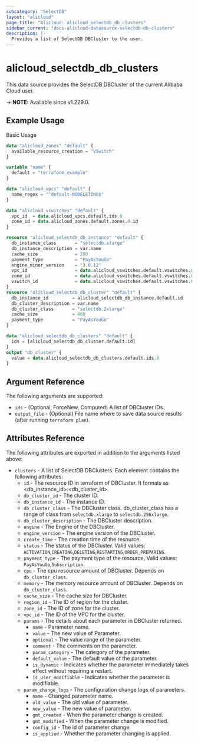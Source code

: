 ```yaml
---
subcategory: "SelectDB"
layout: "alicloud"
page_title: "Alicloud: alicloud_selectdb_db_clusters"
sidebar_current: "docs-alicloud-datasource-selectdb-db-clusters"
description: |-
  Provides a list of SelectDB DBCluster to the user.
---
```


# alicloud_selectdb_db_clusters

This data source provides the SelectDB DBCluster of the current Alibaba Cloud user.

-> **NOTE:** Available since v1.229.0.

## Example Usage

Basic Usage

```terraform
data "alicloud_zones" "default" {
  available_resource_creation = "VSwitch"
}

variable "name" {
  default = "terraform_example"
}

data "alicloud_vpcs" "default" {
  name_regex = "^default-NODELETING$"
}

data "alicloud_vswitches" "default" {
  vpc_id  = data.alicloud_vpcs.default.ids.0
  zone_id = data.alicloud_zones.default.zones.0.id
}

resource "alicloud_selectdb_db_instance" "default" {
  db_instance_class       = "selectdb.xlarge"
  db_instance_description = var.name
  cache_size              = 200
  payment_type            = "PayAsYouGo"
  engine_minor_version    = "3.0.12"
  vpc_id                  = data.alicloud_vswitches.default.vswitches.0.vpc_id
  zone_id                 = data.alicloud_vswitches.default.vswitches.0.zone_id
  vswitch_id              = data.alicloud_vswitches.default.vswitches.0.id
}
resource "alicloud_selectdb_db_cluster" "default" {
  db_instance_id         = alicloud_selectdb_db_instance.default.id
  db_cluster_description = var.name
  db_cluster_class       = "selectdb.2xlarge"
  cache_size             = 400
  payment_type           = "PayAsYouGo"
}

data "alicloud_selectdb_db_clusters" "default" {
  ids = [alicloud_selectdb_db_cluster.default.id]
}
output "db_cluster" {
  value = data.alicloud_selectdb_db_clusters.default.ids.0
}

```

## Argument Reference

The following arguments are supported:

* `ids` - (Optional, ForceNew, Computed)  A list of DBCluster IDs.
* `output_file` - (Optional) File name where to save data source results (after running `terraform plan`).

## Attributes Reference

The following attributes are exported in addition to the arguments listed above:

* `clusters` - A list of SelectDB DBClusters. Each element contains the following attributes:
  * `id` - The resource ID in terraform of DBCluster. It formats as <db_instance_id>:<db_cluster_id>.
  * `db_cluster_id` - The cluster ID.
  * `db_instance_id` - The instance ID.
  * `db_cluster_class` - The DBCluster class. db_cluster_class has a range of class from `selectdb.xlarge` to `selectdb.256xlarge`.
  * `db_cluster_description` - The DBCluster description.
  * `engine` - The Engine of the DBCluster.
  * `engine_version` - The engine version of the DBCluster.
  * `create_time` - The creation time of the resource.
  * `status` - The status of the DBCluster. Valid values: `ACTIVATION`,`CREATING`,`DELETING`,`RESTARTING`,`ORDER_PREPARING`.
  * `payment_type` - The payment type of the resource. Valid values: `PayAsYouGo`,`Subscription`.
  * `cpu` - The cpu resource amount of DBCluster. Depends on `db_cluster_class`.
  * `memory` - The memory resource amount of DBCluster. Depends on `db_cluster_class`.
  * `cache_size` - The cache size for DBCluster.
  * `region_id` - The ID of region for the cluster.
  * `zone_id` - The ID of zone for the cluster.
  * `vpc_id` - The ID of the VPC for the cluster.
  * `params` - 	The details about each parameter in DBCluster returned.
    * `name` - Parameter name.
    * `value` - The new value of Parameter.
    * `optional` - The value range of the parameter.
    * `comment` - The comments on the parameter.
    * `param_category` - The category of the parameter.
    * `default_value` - The default value of the parameter.
    * `is_dynamic` - Indicates whether the parameter immediately takes effect without requiring a restart.
    * `is_user_modifiable` - Indicates whether the parameter is modifiable.
  * `param_change_logs` - The configuration change logs of parameters.
    * `name` - Changed parameter name.
    * `old_value` - The old value of parameter.
    * `new_value` - The new value of parameter.
    * `gmt_created` - When the parameter change is created.
    * `gmt_modified` - When the parameter change is modified.
    * `config_id` - The id of parameter change.
    * `is_applied` - Whether the parameter changing is applied.
